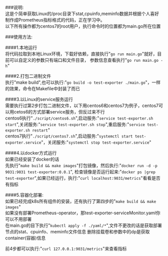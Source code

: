 ###说明:  
这是个简单获取Linux的/proc目录下stat,cpuinfo,meminfo数据并根据个人喜好制作成Prometheus指标格式的代码，正在学习中。  
以下所有操作都为centos7的root用户，执行命令时的位置都为main.go所在位置  
  
###使用方法:  
  
####1.本地运行  
将代码拉取到本地Linux环境，下载好依赖，直接执行"`go run main.go`"就好，目前可以自定义的参数只有端口和文件目录，
参数信息查看执行"`go run main.go -h`"
  
####2.打包二进制文件  
执行"make build",也可以执行:"`go build -o test-exporter ./main.go`"，一样的效果，命令在Makefile中封装了而已  
  
####3.以Linux的service服务运行  
需要执行过第2步打包二进制文件，以下用centos6和centos7为例子，centos7可以用cetos6的方式部署service服务，但反过来不行  
centos6执行"`./script/centos6.sh`",启动服务:"`service test-exporter.sh start`",关闭服务:"`service test-exporter.sh stop`",重启服务:"`service test-exporter.sh restart`"  
centos7执行"`./script/centos7.sh`",启动服务:"`systemctl start test-exporter.service`"，关闭服务:"`systemctl stop test-exporter.service`"  
  
####4.以docker方式运行  
如果已经安装了docker的话  
先执行"`make build && make images`"打包镜像，然后执行:"`docker run -d -p 9031:9031 test-exporter:0.0.1`",
检查镜像是否运行起来:"`docker ps |grep test-exporter`",如果已经运行，执行:"`curl localhost:9031/metrics`"看看是否有指标  
  
####5.容器化部署:  
如果已经完成k8s所有组件的安装，还有执行了第四步的"`make build && make images`"  
如果没有部署Prometheus-operator，那test-exporter-serviceMonitor.yaml你可以不用部署  
在main.go的目下执行"`kubectl apply -f ./yaml/*`",文件不更改的话是获取部署节点的stat、cpuinfo、meminfo文件信息
删除挂载卷和参数中的dp是获取container(容器)信息  

前4步都可以执行:"`curl 127.0.0.1:9031/metrics`"来查看指标